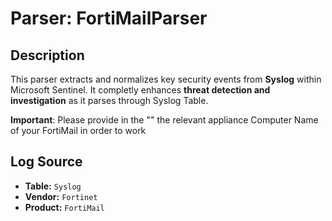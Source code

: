 # **Parser: FortiMailParser**

## **Description**
This parser extracts and normalizes key security events from **Syslog** within Microsoft Sentinel. It completly enhances **threat detection and investigation** as it parses through Syslog Table.

**Important**: Please provide in the "" the relevant appliance Computer Name of your FortiMail in order to work

## **Log Source**
- **Table:** `Syslog`
- **Vendor:** `Fortinet`
- **Product:** `FortiMail`
